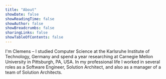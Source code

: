 ```yaml
---
title: "About"
showDate: false
showReadingTime: false
showAuthor: false
showBreadcrumbs: false
sharingLinks: false
showTableOfContents: false
---
```

I'm Clemens – I studied Computer Science at the Karlsruhe Institute of Technology, Germany and spend a year researching at Carnegie Mellon University in Pittsburgh, PA, USA. In my professional life I worked in several roles as a Software Engineer, Solution Architect, and also as a manager of a team of Solution Architects.